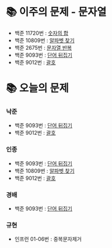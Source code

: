 # 📚 이주의 문제 - 문자열
- 백준 11720번 : [숫자의 합](https://www.acmicpc.net/problem/11720)
- 백준 10809번 : [알파벳 찾기](https://www.acmicpc.net/problem/10809)
- 백준 2675번 : [문자열 반복](https://www.acmicpc.net/problem/2675)
- 백준 9093번 : [단어 뒤집기](https://www.acmicpc.net/problem/9093)
- 백준 9012번 : [괄호](https://www.acmicpc.net/problem/9012)

# 📚 오늘의 문제
### 낙준
- 백준 9093번 : [단어 뒤집기](https://www.acmicpc.net/problem/9093)
- 백준 9012번 : [괄호](https://www.acmicpc.net/problem/9012)

### 인종
- 백준 9093번 : [단어 뒤집기](https://www.acmicpc.net/problem/9093)
- 백준 10809번 : [알파벳 찾기](https://www.acmicpc.net/problem/10809)
- 백준 9012번 : [괄호](https://www.acmicpc.net/problem/9012)

### 경배
- 백준 9093번 : [단어 뒤집기](https://www.acmicpc.net/problem/9093)

### 규현
- 인프런 01-06번 : 중복문자제거
